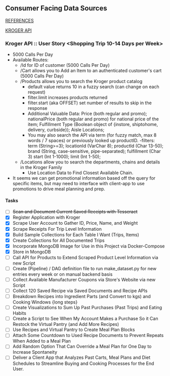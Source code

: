 ## Consumer Facing Data Sources
[REFERENCES](https://www.programmableweb.com/category/grocery/api)

[KROGER API](https://developer.kroger.com/reference)

### Kroger API :: User Story <Shopping Trip 10-14 Days per Week>
- 5000 Calls Per Day
- Available Routes:
    - /Id for ID of customer (5000 Calls Per Day)
    - /Cart allows you to Add an Item to an authenticated customer's cart (5000 Calls Per Day)
    - /Products allows you to search the Kroger product catalog
        - default value returns 10 in a fuzzy search (can change on each request)
        - filter.limit increases products returned
        - filter.start (aka OFFSET) set number of results to skip in the response
        - Additional Valuable Data: Price (both regular and promo); nationalPrice (both regular and promo) for national price of the item;
        Fulfillment Type (Boolean object of {instore, shiptohome, delivery, curbside}); Aisle Locations;
        - You may also search the API via term (for fuzzy match, max 8 words / 7 spaces) or previously looked up productID.
            -filters: term (String>=3); locationId (VarChar 8); productId (Char 13-50); brand (String, case-sensitive, pipe-separated); fulfillment (Char 3)
            start (Int 1-1000); limit (Int 1-50);
    - /Locations allow you to search the departments, chains and details in the Kroger Family
        - Use Location Data to Find Closest Available Chain.
- It seems we can get promotional information based off the query for specific items, but may need to interface with client-app to use promotions to drive meal planning and prep.

#### Tasks

- [ ] ~~Scan and Document Current Saved Receipts with Tesseract~~
- [x] Register Application with Kroger
- [x] Scrape User Account to Gather ID, Price, Name, and Weight
- [x] Scrape Receipts For Trip Level Information
- [x] Build Sample Collections for Each Table I Want (Trips, Items)
- [x] Create Collections for All Documented Trips
- [x] Incorporate MongoDB Image for Use in this Project via Docker-Compose
- [x] Store in MongoDB
- [ ] Call API for Products to Extend Scraped Product Level Information via new Script
- [ ] Create (Pipeline) / DAG definition file to run make_dataset.py for new entries every week or on manual backend basis
- [ ] Collect Available Manufacturer Coupons via Store's Website via new Script
- [ ] Collect 120 Saved Recipe via Saved Documents and Recipe APIs
- [ ] Breakdown Recipes into Ingredient Parts (and Convert to kgs) and Cooking Windows {long steps}
- [ ] Create Visualizations to Sum Up Past Purchases (Past Trips) and Eating Habits
- [ ] Create a Script to See When My Account Makes a Purchase So it Can Restock the Virtual Pantry (and Add More Recipes)
- [ ] Use Recipes and Virtual Pantry to Create Meal Plan Blocks
- [ ] Attach Some Countdown to Used Recipe Documents to Prevent Repeats When Added to a Meal Plan
- [ ] Add Random Option That Can Override a Meal Plan for One Day to Increase Spontaneity
- [ ] Deliver a Client App that Analyzes Past Carts, Meal Plans and Diet Schedules to Streamline Buying and Cooking Processes for the End User.